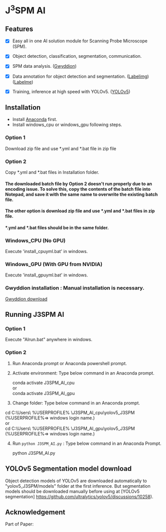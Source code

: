 # J<sup>3</sup>SPM AI

## Features

- [x] Easy all in one AI solution module for Scanning Probe Microscope (SPM).
- [x] Object detection, classification, segmentation, communication.
- [x] SPM data analysis. ([Gwyddion](https://gwyddion.net))
- [x] Data annotation for object detection and segmentation. ([Labelimg](https://github.com/HumanSignal/labelImg)) ([Labelme](https://github.com/labelmeai/labelme))
- [x] Training, inference at high speed with YOLOv5. ([YOLOv5](https://github.com/ultralytics/yolov5))


## Installation

- Install [Anaconda](https://www.anaconda.com/download/success) first.
- Install windows_cpu or windows_gpu following steps.
### Option 1
  Download zip file and use *.yml and *.bat file in zip file

### Option 2
  Copy *.yml and *.bat files in Installation folder.

#### The downloaded batch file by Option 2 doesn't run properly due to an encoding issue. To solve this, copy the contents of the batch file into Notepad, and save it with the same name to overwrite the existing batch file.
#### The other option is download zip file and use *.yml and *.bat files in zip file.
#### *.yml and *.bat files should be in the same folder.

### Windows_CPU (No GPU)

  Execute 'install_cpuyml.bat' in windows.


### Windows_GPU (With GPU from NVIDIA)

  Execute 'install_gpuyml.bat' in windows.


### Gwyddion installation : Manual installation is necessary.

[Gwyddion download](http://gwyddion.net/download.php)

## Running J3SPM AI
### Option 1
  Execute "AIrun.bat" anywhere in windows.

### Option 2
 1. Run Anaconda prompt or Anaconda powershell prompt.
 2. Activate environment: Type below command in an Anaconda prompt.  
        
    conda activate J3SPM_AI_cpu  
    or  
    conda activate J3SPM_AI_gpu
 3. Change folder:   Type below command in an Anaconda prompt.
   
   cd C:\Users\ %USERPROFILE% \J3SPM_AI_cpu\yolov5_J3SPM   (%USERPROFILE%=> windows login name.)  
   or  
   cd C:\Users\ %USERPROFILE% \J3SPM_AI_gpu\yolov5_J3SPM   (%USERPROFILE%=> windows login name.)  
    
 4. Run `python J3SPM_AI.py` : Type below command in an Anaconda Prompt.
   
    python J3SPM_AI.py

## YOLOv5 Segmentation model download 
Object detection models of YOLOv5 are downloaded automatically to "yolov5_J3SPM/models" folder at the first inference.
But segmentation models should be downloaded manually before using at [YOLOv5 segmentation] https://github.com/ultralytics/yolov5/discussions/10258).

## Acknowledgement

Part of Paper: 
